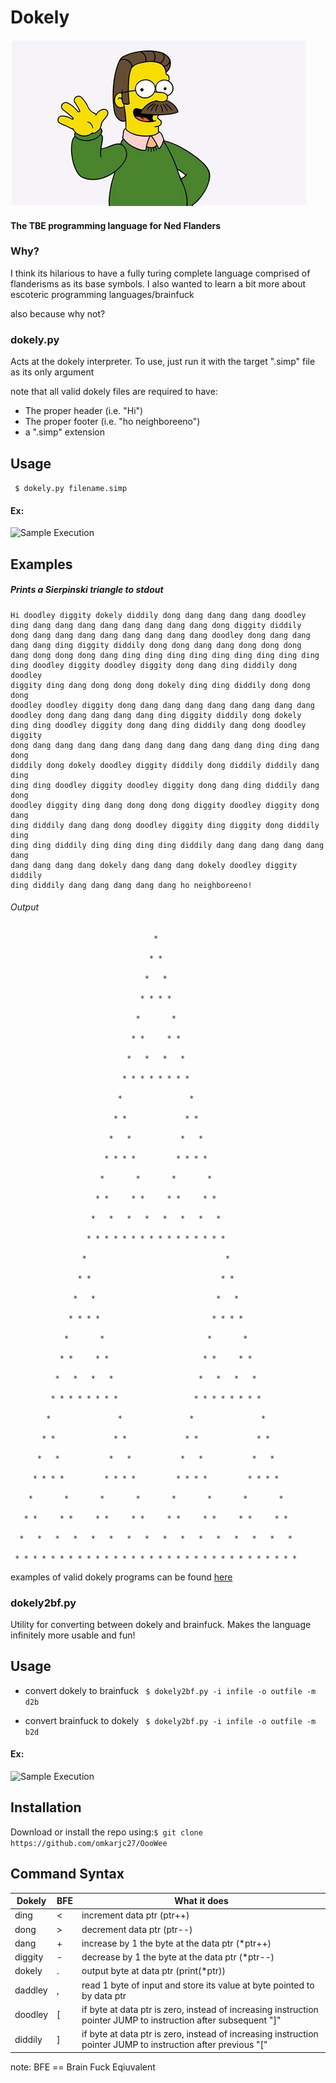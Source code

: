 # Dokely

![Flanders](flanders.png)
#### The TBE programming language for Ned Flanders

### Why?
I think its hilarious to have a fully turing complete language comprised of flanderisms as its base symbols.
I also wanted to learn a bit more about escoteric programming languages/brainfuck

also because why not? 

### dokely.py
Acts at the dokely interpreter. To use, just run it with the target ".simp" file as its only argument

note that all valid dokely files are required to have:
- The proper header (i.e. "Hi")
- The proper footer (i.e. "ho neighboreeno")
- a ".simp" extension

## Usage
``` $ dokely.py filename.simp```

#### Ex:

![Sample Execution](sample_execution.png)


## Examples

##### Prints a Sierpinski triangle to stdout
```
Hi doodley diggity dokely diddily dong dang dang dang dang doodley 
ding dang dang dang dang dang dang dang dang dong diggity diddily 
dong dang dang dang dang dang dang dang dang doodley dong dang dang
dang dang ding diggity diddily dong dong dang dang dong dong dong 
dang dong dong dong dang ding ding ding ding ding ding ding ding ding
ding doodley diggity doodley diggity dong dang ding diddily dong doodley
diggity ding dang dong dong dong dokely ding ding diddily dong dong dong 
doodley doodley diggity dong dang dang dang dang dang dang dang dang
doodley dong dang dang dang dang ding diggity diddily dong dokely
ding ding doodley diggity dong dang ding diddily dang dong doodley diggity 
dong dang dang dang dang dang dang dang dang dang dang ding ding dang dong 
diddily dong dokely doodley diggity diddily dong diddily diddily dang ding 
ding ding doodley diggity doodley diggity dong dang ding diddily dang dong 
doodley diggity ding dang dong dong dong diggity doodley diggity dong dang 
ding diddily dang dang dong doodley diggity ding diggity dong diddily ding 
ding ding diddily ding ding ding ding diddily dang dang dang dang dang dang 
dang dang dang dang dokely dang dang dang dokely doodley diggity diddily 
ding diddily dang dang dang dang dang ho neighboreeno!    
```
###### Output
```
                                *    

                               * *    

                              *   *    

                             * * * *    

                            *       *    

                           * *     * *    

                          *   *   *   *    

                         * * * * * * * *    

                        *               *    

                       * *             * *    

                      *   *           *   *    

                     * * * *         * * * *    

                    *       *       *       *    

                   * *     * *     * *     * *    

                  *   *   *   *   *   *   *   *    

                 * * * * * * * * * * * * * * * *    

                *                               *    

               * *                             * *    

              *   *                           *   *    

             * * * *                         * * * *    

            *       *                       *       *    

           * *     * *                     * *     * *    

          *   *   *   *                   *   *   *   *    

         * * * * * * * *                 * * * * * * * *    

        *               *               *               *    

       * *             * *             * *             * *    

      *   *           *   *           *   *           *   *    

     * * * *         * * * *         * * * *         * * * *    

    *       *       *       *       *       *       *       *    

   * *     * *     * *     * *     * *     * *     * *     * *    

  *   *   *   *   *   *   *   *   *   *   *   *   *   *   *   *    

 * * * * * * * * * * * * * * * * * * * * * * * * * * * * * * * *    
```

examples of valid dokely programs can be found [here](https://github.com/saulpanders/dokely/examples)

### dokely2bf.py
Utility for converting between dokely and brainfuck. Makes the language infinitely more usable and fun!


## Usage
- convert dokely to brainfuck
``` $ dokely2bf.py -i infile -o outfile -m d2b```

- convert brainfuck to dokely
``` $ dokely2bf.py -i infile -o outfile -m b2d```

#### Ex:

![Sample Execution](sample_execution2.png)

## Installation
Download or install the repo using:```$ git clone https://github.com/omkarjc27/OooWee```

## Command Syntax
| Dokely 	| BFE	|	What it does																										|
| ---------	| ------|---------------------------------------------------------------------------------------------------------------------- |
|	ding	| 	<	|	increment data ptr (ptr++)																							|
|	dong	| 	>	|	decrement data ptr (ptr--)																							|
|	dang	|	+	|	increase by 1 the byte at the data ptr (*ptr++)																		|
|	diggity	|	-	|	decrease by 1 the byte at the data ptr (*ptr--)																		|
|	dokely 	| 	.	|	output byte at data ptr (print(*ptr))																				|
|	daddley	|	,	|	read 1 byte of input and store its value at byte pointed to by data ptr 											|
|	doodley	|	[	|	if byte at data ptr is zero, instead of increasing instruction pointer JUMP to instruction after subsequent "]"		|
|	diddily	|	]	|	if byte at data ptr is zero, instead of increasing instruction pointer JUMP to instruction after previous "["		|

note: BFE == Brain Fuck Eqiuvalent 